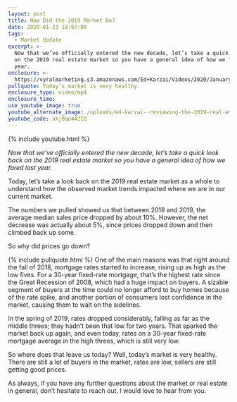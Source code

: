 ```yaml
---
layout: post
title: How Did the 2019 Market Do?
date: 2020-01-23 18:07:00
tags:
  - Market Update
excerpt: >-
  Now that we’ve officially entered the new decade, let’s take a quick look back
  on the 2019 real estate market so you have a general idea of how we fared last
  year.
enclosure: >-
  https://vyralmarketing.s3.amazonaws.com/Ed+Karzai/Videos/2020/January/How+Did+the+2019+Market+Do_.mp4
pullquote: Today’s market is very healthy.
enclosure_type: video/mp4
enclosure_time:
use_youtube_image: true
youtube_alternate_image: /uploads/ed-karzai--reviewing-the-2019-real-estate-market-youtube.jpg
youtube_code: akj8qe442IQ
---
```


{% include youtube.html %}

*Now that we’ve officially entered the new decade, let’s take a quick look back on the 2019 real estate market so you have a general idea of how we fared last year.*

Today, let’s take a look back on the 2019 real estate market as a whole to understand how the observed market trends impacted where we are in our current market.

The numbers we pulled showed us that between 2018 and 2019, the average median sales price dropped by about 10%. However, the net decrease was actually about 5%, since prices dropped down and then climbed back up some.

So why did prices go down?

{% include pullquote.html %} One of the main reasons was that right around the fall of 2018, mortgage rates started to increase, rising up as high as the low fives. For a 30-year fixed-rate mortgage, that’s the highest rate since the Great Recession of 2008, which had a huge impact on buyers. A sizable segment of buyers at the time could no longer afford to buy homes because of the rate spike, and another portion of consumers lost confidence in the market, causing them to wait on the sidelines.

In the spring of 2019, rates dropped considerably, falling as far as the middle threes; they hadn’t been that low for two years. That sparked the market back up again, and even today, rates on a 30-year fixed-rate mortgage average in the high threes, which is still very low.

So where does that leave us today? Well, today’s market is very healthy. There are still a lot of buyers in the market, rates are low, sellers are still getting good prices.

As always, if you have any further questions about the market or real estate in general, don’t hesitate to reach out. I would love to hear from you.